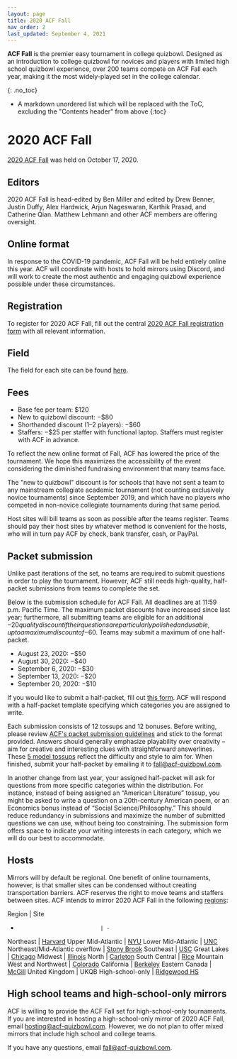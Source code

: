 ```yaml
---
layout: page
title: 2020 ACF Fall
nav_order: 2
last_updated: September 4, 2021
---
```


**ACF Fall** is the premier easy tournament in college quizbowl. Designed as an introduction to college quizbowl for novices and players with limited high school quizbowl experience, over 200 teams compete on ACF Fall each year, making it the most widely-played set in the college calendar.

{: .no_toc}
* A markdown unordered list which will be replaced with the ToC, excluding the "Contents header" from above
{:toc}

# 2020 ACF Fall
[2020 ACF Fall](https://hsquizbowl.org/forums/viewtopic.php?f=8&t=24321) was held on October 17, 2020.

## Editors
2020 ACF Fall is head-edited by Ben Miller and edited by Drew Benner, Justin Duffy, Alex Hardwick, Arjun Nageswaran, Karthik Prasad, and Catherine Qian. Matthew Lehmann and other ACF members are offering oversight.

## Online format
In response to the COVID-19 pandemic, ACF Fall will be held entirely online this year. ACF will coordinate with hosts to hold mirrors using Discord, and will work to create the most authentic and engaging quizbowl experience possible under these circumstances.

## Registration
To register for 2020 ACF Fall, fill out the central [2020 ACF Fall registration form](https://forms.gle/qjy2kmJSFv56ySuQ8) with all relevant information.

## Field
The field for each site can be found [here](https://docs.google.com/spreadsheets/d/1hrgokKUJukxb6UmNnrAMwjnScDbiTsOTKAKB40Gunvc/edit).

## Fees

- Base fee per team: $120
- New to quizbowl discount: −$80
- Shorthanded discount (1–2 players): −$60
- Staffers: −$25 per staffer with functional laptop. Staffers must register with ACF in advance.

To reflect the new online format of Fall, ACF has lowered the price of the tournament. We hope this maximizes the accessibility of the event considering the diminished fundraising environment that many teams face.

The "new to quizbowl" discount is for schools that have not sent a team to any mainstream collegiate academic tournament (not counting exclusively novice tournaments) since September 2019, and which have no players who competed in non-novice collegiate tournaments during that same period.

Host sites will bill teams as soon as possible after the teams register. Teams should pay their host sites by whatever method is convenient for the hosts, who will in turn pay ACF by check, bank transfer, cash, or PayPal.

## Packet submission
Unlike past iterations of the set, no teams are required to submit questions in order to play the tournament. However, ACF still needs high-quality, half-packet submissions from teams to complete the set.

Below is the submission schedule for ACF Fall. All deadlines are at 11:59 p.m. Pacific Time. The maximum packet discounts have increased since last year; furthermore, all submitting teams are eligible for an additional −$20 quality discount if their questions are particularly polished and usable, up to a maximum discount of −$60. Teams may submit a maximum of one half-packet.

- August 23, 2020: −$50
- August 30, 2020: −$40
- September 6, 2020: −$30
- September 13, 2020: −$20
- September 20, 2020: −$10

If you would like to submit a half-packet, fill out [this form](https://docs.google.com/forms/d/e/1FAIpQLSfEkGlKRiGfDeo_tQIU4hl8yPIXLMUxLh1A0GrHv2tmEyrcYQ/viewform). ACF will respond with a half-packet template specifying which categories you are assigned to write.

Each submission consists of 12 tossups and 12 bonuses. Before writing, please review [ACF's packet submission guidelines](/packet-submission-guidelines) and stick to the format provided. Answers should generally emphasize playability over creativity – aim for creative and interesting clues with straightforward answerlines. These [5 model tossups](https://docs.google.com/document/d/1mokTuDeyDDSb4J1yQG6BWeGsee4x-RFsqf-lmvfBXjc/edit) reflect the difficulty and style to aim for. When finished, submit your half-packet by emailing it to [fall@acf-quizbowl.com](mailto:fall@acf-quizbowl.com).

In another change from last year, your assigned half-packet will ask for questions from more specific categories within the distribution. For instance, instead of being assigned an “American Literature” tossup, you might be asked to write a question on a 20th-century American poem, or an Economics bonus instead of “Social Science/Philosophy.” This should reduce redundancy in submissions and maximize the number of submitted questions we can use, without being too constraining. The submission form offers space to indicate your writing interests in each category, which we will do our best to accommodate.

## Hosts
<!-- If you are interested in hosting an online mirror of ACF Fall, fill out this form. If you have any questions about hosting or about the form, contact ACF’s Site Coordinator at [hosting@acf-quizbowl.com](mailto:hosting@acf-quizbowl.com). Hosts must abide by ACF’s Hosting Guidelines, which will be revised to reflect requirements for online tournaments. -->

Mirrors will by default be regional. One benefit of online tournaments, however, is that smaller sites can be condensed without creating transportation barriers. ACF reserves the right to move teams and staffers between sites. ACF intends to mirror 2020 ACF Fall in the following [regions](/hosting-guidelines#regions-according-to-acf):

Region                          | Site
-                               | -
Northeast                       | [Harvard](https://www.hsquizbowl.org/forums/viewtopic.php?f=8&t=24515)
Upper Mid-Atlantic              | [NYU](https://hsquizbowl.org/forums/viewtopic.php?f=8&t=24424)
Lower Mid-Atlantic              | [UNC](https://hsquizbowl.org/forums/viewtopic.php?f=8&t=24427)
Northeast/Mid-Atlantic overflow | [Stony Brook](https://hsquizbowl.org/forums/viewtopic.php?f=8&t=24431)
Southeast                       | [USC](https://hsquizbowl.org/forums/viewtopic.php?f=8&t=24454)
Great Lakes                     | [Chicago](https://hsquizbowl.org/forums/viewtopic.php?f=8&t=24425)
Midwest                         | [Illinois](https://hsquizbowl.org/forums/viewtopic.php?f=8&t=24453)
North                           | [Carleton](https://hsquizbowl.org/forums/viewtopic.php?f=8&t=24435)
South Central                   | [Rice](https://hsquizbowl.org/forums/viewtopic.php?f=8&t=24430)
Mountain West and Northwest     | [Colorado](https://hsquizbowl.org/forums/viewtopic.php?f=8&t=24445)
California                      | [Berkeley](https://hsquizbowl.org/forums/viewtopic.php?f=8&t=24434)
Eastern Canada                  | [McGill](https://hsquizbowl.org/forums/viewtopic.php?f=8&t=24423)
United Kingdom                  | UKQB
High-school-only                | [Ridgewood HS](https://hsquizbowl.org/forums/viewtopic.php?f=1&t=24422)

## High school teams and high-school-only mirrors
ACF is willing to provide the ACF Fall set for high-school-only tournaments. If you are interested in hosting a high-school-only mirror of 2020 ACF Fall, email [hosting@acf-quizbowl.com](mailto:hosting@acf-quizbowl.com). However, we do not plan to offer mixed mirrors that include high school and college teams.

If you have any questions, email [fall@acf-quizbowl.com](fall@acf-quizbowl.com).
